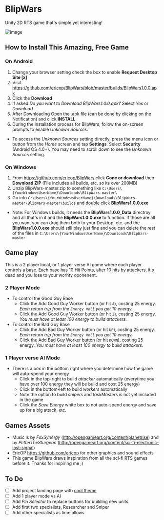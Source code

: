 # BlipWars
Unity 2D RTS game that's simple yet interesting!

![image](https://cloud.githubusercontent.com/assets/5218249/24610557/0051d80a-184d-11e7-813b-b8b596375e9c.png)

## How to Install This Amazing, Free Game

### On Android
1. Change your browser setting check the box to enable **Request Desktop Site [x]**
2. Visit https://github.com/ericop/BlipWars/blob/master/builds/BlipWars1.0.0.apk
3. Click the **Download**
3. If asked *Do you want to Download BlipWars1.0.0.apk?* Select *Yes* or *Download*
4. After Downloading Open the .apk file (can be done by clicking on the Notification) and click **INSTALL**
4. During the installation process for BlipWars, follow the on-screen prompts to enable *Unknown Sources*.
  - To access the *Unknown Sources* setting directly, press the menu icon or button from the *Home* screen and tap **Settings**. Select **Security** (Android OS 4.0+). You may need to scroll down to see the *Unknown Sources* setting.

### On Windows
1. From https://github.com/ericop/BlipWars click **Cone or download** then **Download ZIP** (File includes all builds, etc. so its over 200MB)
2. Unzip BlipWars-master.zip to something like `C:\Users\{YourWindowsUserName}\Downloads\BlipWars-master\`
3. Go into `C:\Users\{YourWindowsUserName}\Downloads\BlipWars-master\BlipWars-master\builds` and double click **BlipWars1.0.0.exe**
  - Note: For Windows builds, it needs the **BlipWars1.0.0_Data** directroy and all that's in it and the **BlipWars1.0.0.exe** to function. If those are all you want you can drag them both to your Desktop, etc. and the **BlipWars1.0.0.exe** should still play just fine and you can delete the rest of the files in `C:\Users\{YourWindowsUserName}\Downloads\BlipWars-master`

## Game play

This is a 2 player local, or 1 player verse AI game where each player controls a base. Each base has 10 Hit Points, after 10 hits by attackers, it's dead and you lose to your worhty oponenent.

### 2 Player Mode
- To control the Good Guy Base 
  - Click the Add Good Guy Worker button (or hit `A`), costing 25 energy. *Each return trip from the `Energy Well` you get 10 energy.*
  - Click the Add Good Guy Worker button (or hit `Z`), costing 25 energy. *You must have at least 100 energy to build attackers.*
- To control the Bad Guy Base 
  - Click the Add Bad Guy Worker button (or hit `UP`), costing 25 energy. *Each return trip from the `Energy Well` you get 10 energy.*
  - Click the Add Bad Guy Worker button (or hit `DOWN`), costing 25 energy. *You must have at least 100 energy to build attackers.*

### 1 Player verse AI Mode
- There is a box in the bottom right where you determine how the game will auto-spend your energy
  - Click in the top-right to build *attacker* automatically (everytime you have over 100 energy they will be build and cost 25 energy)
  - Click in the bottom-left to build *workers* automatically
  - Note the option to build *snipers* and *taskMasters* is not yet included in the game
  - Click the *Save Energy* white box to not auto-spend energy and save up for a big attack, etc.

## Games Assets

- Music is by *FoxSynergy* (http://opengameart.org/content/planetrise) and by *PetterTheSturgeon* (http://opengameart.org/content/sci-fi-electronic-lost-signal)
- EricOP https://github.com/ericop for other graphics and sound effects
- This game BlipWars draws inspiration from all the sci-fi RTS games before it. Thanks for inspiring me ;)


## To Do
- [ ] Add project landing page with [cool theme](http://themes.gohugo.io/github-project-landing-page/)
- [ ] Add 1 player mode vs AI
- [ ] Add *Pin Selector* to replace buttons for building new units
- [ ] Add first two specialists, Researcher and Sniper
- [ ] Add other specialists as time allows
